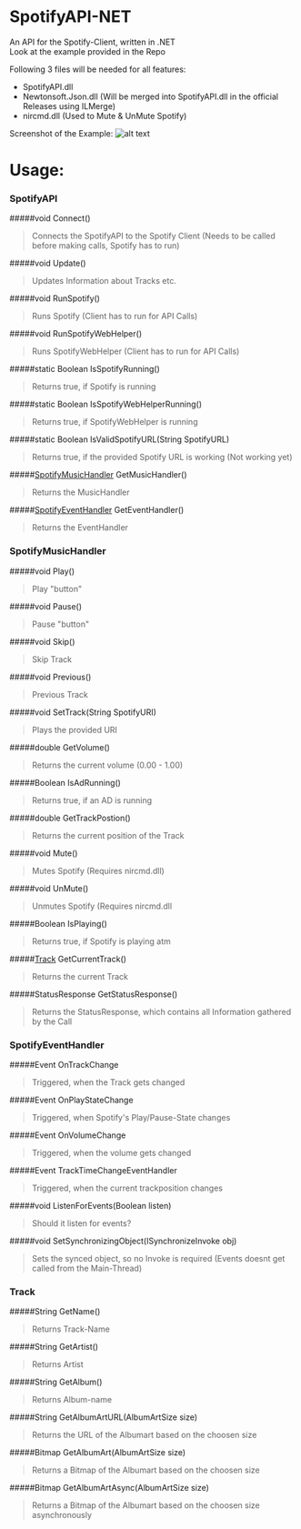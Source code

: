 SpotifyAPI-NET
==============

An API for the Spotify-Client, written in .NET  
Look at the example provided in the Repo

Following 3 files will be needed for all features:
+ SpotifyAPI.dll
+ Newtonsoft.Json.dll (Will be merged into SpotifyAPI.dll in the official Releases using ILMerge)
+ nircmd.dll (Used to Mute & UnMute Spotify)  
  
Screenshot of the Example:
![alt text](http://i.imgur.com/R9Xsma0.png "Example Screen")


Usage:
==============  


### SpotifyAPI
#####void Connect()
> Connects the SpotifyAPI to the Spotify Client (Needs to be called before making calls, Spotify has to run)

#####void Update()  
> Updates Information about Tracks etc.

#####void RunSpotify()
> Runs Spotify (Client has to run for API Calls)

#####void RunSpotifyWebHelper()
> Runs SpotifyWebHelper (Client has to run for API Calls)

#####static Boolean IsSpotifyRunning()
> Returns true, if Spotify is running

#####static Boolean IsSpotifyWebHelperRunning()
> Returns true, if SpotifyWebHelper is running

#####static Boolean IsValidSpotifyURL(String SpotifyURL)
> Returns true, if the provided Spotify URL is working (Not working yet)

#####[SpotifyMusicHandler](https://github.com/JohnnyCrazy/SpotifyAPI-NET#spotifymusichandler) GetMusicHandler()
> Returns the MusicHandler

#####[SpotifyEventHandler](https://github.com/JohnnyCrazy/SpotifyAPI-NET#spotifyeventhandler) GetEventHandler()
> Returns the EventHandler  
  

### SpotifyMusicHandler
#####void Play()  
> Play "button"

#####void Pause()
> Pause "button"

#####void Skip() 
> Skip Track

#####void Previous() 
> Previous Track

#####void SetTrack(String SpotifyURI)
> Plays the provided URI

#####double GetVolume()
> Returns the current volume (0.00 - 1.00)

#####Boolean IsAdRunning()
> Returns true, if an AD is running

#####double GetTrackPostion()
> Returns the current position of the Track

#####void Mute()
> Mutes Spotify (Requires nircmd.dll)

#####void UnMute()
> Unmutes Spotify (Requires nircmd.dll

#####Boolean IsPlaying() 
> Returns true, if Spotify is playing atm

#####[Track](https://github.com/JohnnyCrazy/SpotifyAPI-NET#track) GetCurrentTrack() 
> Returns the current Track

#####StatusResponse GetStatusResponse() 
> Returns the StatusResponse, which contains all Information gathered by the Call


### SpotifyEventHandler
#####Event OnTrackChange 
> Triggered, when the Track gets changed

#####Event OnPlayStateChange
> Triggered, when Spotify's Play/Pause-State changes

#####Event OnVolumeChange
> Triggered, when the volume gets changed

#####Event TrackTimeChangeEventHandler
> Triggered, when the current trackposition changes

#####void ListenForEvents(Boolean listen)
> Should it listen for events?

#####void SetSynchronizingObject(ISynchronizeInvoke obj)
> Sets the synced object, so no Invoke is required (Events doesnt get called from the Main-Thread)


### Track
#####String GetName()
> Returns Track-Name

#####String GetArtist()
> Returns Artist

#####String GetAlbum()
> Returns Album-name

#####String GetAlbumArtURL(AlbumArtSize size)
> Returns the URL of the Albumart based on the choosen size

#####Bitmap GetAlbumArt(AlbumArtSize size)
> Returns a Bitmap of the Albumart based on the choosen size

#####Bitmap GetAlbumArtAsync(AlbumArtSize size)
> Returns a Bitmap of the Albumart based on the choosen size asynchronously
